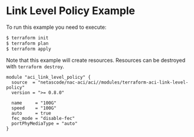 <!-- BEGIN_TF_DOCS -->
# Link Level Policy Example

To run this example you need to execute:

```bash
$ terraform init
$ terraform plan
$ terraform apply
```

Note that this example will create resources. Resources can be destroyed with `terraform destroy`.

```hcl
module "aci_link_level_policy" {
  source  = "netascode/nac-aci/aci//modules/terraform-aci-link-level-policy"
  version = ">= 0.8.0"

  name     = "100G"
  speed    = "100G"
  auto     = true
  fec_mode = "disable-fec"
  portPhyMediaType = "auto"
}
```
<!-- END_TF_DOCS -->